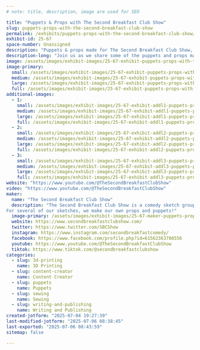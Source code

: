 ```yaml
---
# note: title, description, image are used for SEO

title: "Puppets & Props with The Second Breakfast Club Show"
slug: puppets-props-with-the-second-breakfast-club-show
permalink: /exhibits/puppets-props-with-the-second-breakfast-club-show/
exhibit-id: 25-67
space-number: Unassigned
description: "Puppets & props made for The Second Breakfast Club Show, a sketch comedy show from Central Florida."
description-long: "Join us as we share some of the puppets and props made for The Second Breakfast Club Show. With some creativity, and a green screen, we're able to take our comedic vision from paper to produced. From felt puppets to air dry clay cookies on sticks, just add imagination and anything can be a puppet!"
image: /assets/images/exhibit-images/25-67-exhibit-puppets-props-with-the-second-breakfast-club-show-sbcc-logo-5137-large.jpg
image-primary: 
  small: /assets/images/exhibit-images/25-67-exhibit-puppets-props-with-the-second-breakfast-club-show-sbcc-logo-5137-small.jpg
  medium: /assets/images/exhibit-images/25-67-exhibit-puppets-props-with-the-second-breakfast-club-show-sbcc-logo-5137-medium.jpg
  large: /assets/images/exhibit-images/25-67-exhibit-puppets-props-with-the-second-breakfast-club-show-sbcc-logo-5137-large.jpg
  full: /assets/images/exhibit-images/25-67-exhibit-puppets-props-with-the-second-breakfast-club-show-sbcc-logo-5137-full.jpg
additional-images: 
  - 1:
    small: /assets/images/exhibit-images/25-67-exhibit-addl1-puppets-props-with-the-second-breakfast-club-show-guitar-puppet-small.jpg
    medium: /assets/images/exhibit-images/25-67-exhibit-addl1-puppets-props-with-the-second-breakfast-club-show-guitar-puppet-medium.jpg
    large: /assets/images/exhibit-images/25-67-exhibit-addl1-puppets-props-with-the-second-breakfast-club-show-guitar-puppet-large.jpg
    full: /assets/images/exhibit-images/25-67-exhibit-addl1-puppets-props-with-the-second-breakfast-club-show-guitar-puppet-full.jpg
  - 2:
    small: /assets/images/exhibit-images/25-67-exhibit-addl2-puppets-props-with-the-second-breakfast-club-show-suds-and-sudless-soap-puppets-small.jpg
    medium: /assets/images/exhibit-images/25-67-exhibit-addl2-puppets-props-with-the-second-breakfast-club-show-suds-and-sudless-soap-puppets-medium.jpg
    large: /assets/images/exhibit-images/25-67-exhibit-addl2-puppets-props-with-the-second-breakfast-club-show-suds-and-sudless-soap-puppets-large.jpg
    full: /assets/images/exhibit-images/25-67-exhibit-addl2-puppets-props-with-the-second-breakfast-club-show-suds-and-sudless-soap-puppets-full.jpg
  - 3:
    small: /assets/images/exhibit-images/25-67-exhibit-addl3-puppets-props-with-the-second-breakfast-club-show-cookies-small.jpg
    medium: /assets/images/exhibit-images/25-67-exhibit-addl3-puppets-props-with-the-second-breakfast-club-show-cookies-medium.jpg
    large: /assets/images/exhibit-images/25-67-exhibit-addl3-puppets-props-with-the-second-breakfast-club-show-cookies-large.jpg
    full: /assets/images/exhibit-images/25-67-exhibit-addl3-puppets-props-with-the-second-breakfast-club-show-cookies-full.jpg
website: "https://www.youtube.com/@TheSecondBreakfastClubShow"
video: "https://www.youtube.com/@TheSecondBreakfastClubShow"
maker: 
  name: "The Second Breakfast Club Show"
  description: "The Second Breakfast Club Show is a comedy sketch group based out of Central Florida that offers a fresh take on 80s and 90s comedy vibes through a modern lens. Join us and our 250K+ followers for a mix of parody, satire, and nostalgia in a variety of comedic sketches.
For several of our sketches, we make our own props and puppets!"
  image-primary: /assets/images/exhibit-images/25-67-maker-puppets-props-with-the-second-breakfast-club-show-sbcc-logo-medium.jpg
  website: https://www.secondbreakfastclubshow.com/
  twitter: https://www.twitter.com/SBCShow
  instagram: https://www.instagram.com/secondbreakfastcomedy/
  facebook: https://www.facebook.com/profile.php?id=61562363786556
  youtube: https://www.youtube.com/@TheSecondBreakfastClubShow
  tiktok: https://www.tiktok.com/@secondbreakfastclubshow
categories: 
  - slug: 3d-printing
    name: 3D Printing
  - slug: content-creator
    name: Content Creator
  - slug: puppets
    name: Puppets
  - slug: sewing
    name: Sewing
  - slug: writing-and-publishing
    name: Writing and Publishing
created-jotform: "2025-07-04 19:27:39"
last-modified-jotform: "2025-07-06 08:38:45"
last-exported: "2025-07-06 08:43:59"
sitemap: false

---
```

